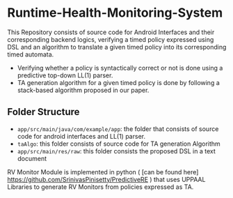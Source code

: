 # Runtime-Health-Monitoring-System

This Repository consists of source code for Android Interfaces and their corresponding backend logics, verifying a timed policy expressed using DSL and an algorithm to translate a given timed policy into its corresponding timed automata.

- Verifying whether a policy is syntactically correct or not is done using a predictive top-down LL(1) parser.
- TA generation algorithm for a given timed policy is done by following a stack-based algorithm proposed in our paper. 

## Folder Structure


- `app/src/main/java/com/example/app`: the folder that consists of source code for android interfaces and LL(1) parser.
- `taAlgo`:  this folder consists of source code for TA generation Algorithm
- `app/src/main/res/raw`: this folder consists the proposed DSL in a text document  


RV Monitor Module is implemented in python ( [can be found here] https://github.com/SrinivasPinisetty/PredictiveRE ) that uses UPPAAL Libraries to generate RV Monitors from policies expressed as TA.
